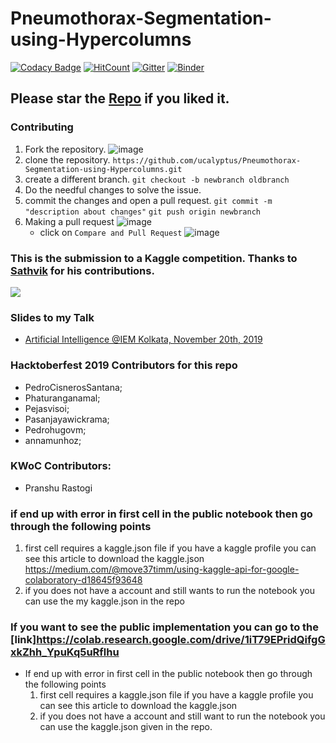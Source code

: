 # Pneumothorax-Segmentation-using-Hypercolumns
[![Codacy Badge](https://api.codacy.com/project/badge/Grade/301f2382dfff4c9099efff707166da08)](https://app.codacy.com/manual/ucalyptus/Pneumothorax-Segmentation-using-Hypercolumns?utm_source=github.com&utm_medium=referral&utm_content=ucalyptus/Pneumothorax-Segmentation-using-Hypercolumns&utm_campaign=Badge_Grade_Dashboard)
[![HitCount](http://hits.dwyl.io/ucalyptus/Pneumothorax-Segmentation-using-Hypercolumns.svg)](http://hits.dwyl.io/ucalyptus/Pneumothorax-Segmentation-using-Hypercolumns)
[![Gitter](https://badges.gitter.im/Join%20Chat.svg)](https://gitter.im/Pneumothorax-Segmentation-using-Hypercolumns/community?utm_source=badge&utm_medium=badge&utm_campaign=pr-badge&utm_content=badge)
[![Binder](https://mybinder.org/badge_logo.svg)](https://mybinder.org/v2/gh/ucalyptus/Pneumothorax-Segmentation-using-Hypercolumns/master)
## Please star the [Repo](https://github.com/ucalyptus/Pneumothorax-Segmentation-using-Hypercolumns) if you liked it.

### Contributing
 1. Fork the repository.
![image](https://user-images.githubusercontent.com/41269164/70219309-9a3eca80-176a-11ea-8a4d-1bd701d07314.png)
 2. clone the repository.
	`https://github.com/ucalyptus/Pneumothorax-Segmentation-using-Hypercolumns.git`
 3. create a different branch.
	`git checkout -b newbranch oldbranch`
 4. Do the needful changes to solve the issue.
 5. commit the changes and open a pull request.
	`git commit -m "description about changes"`
	`git push origin newbranch`
 6. Making a pull request
![image](https://user-images.githubusercontent.com/41269164/70219707-47194780-176b-11ea-96c2-d0c401ddb1e0.png)
	* click on `Compare and Pull Request`
![image](https://user-images.githubusercontent.com/41269164/70219836-8d6ea680-176b-11ea-81d5-549093bf0954.png)


### This is the submission to a Kaggle competition. Thanks to [Sathvik](https://www.kaggle.com/sathvikpai) for his contributions.

![](Hypercolumns1.png)

### Slides to my Talk
- [Artificial Intelligence @IEM Kolkata, November 20th, 2019](https://docs.google.com/presentation/d/1HOrCmoDKrbKAi2xuOkHq9ZSQCCgtnuxHAZ4opmBFUv8/edit?usp=sharing)

###  Hacktoberfest 2019 Contributors for this repo

- PedroCisnerosSantana;
- Phaturanganamal;
- Pejasvisoi;
- Pasanjayawickrama;
- Pedrohugovm;
- annamunhoz;

### KWoC Contributors:
- Pranshu Rastogi



### if end up with error in first cell in the public notebook then go through the following points
1. first cell requires a kaggle.json file if you have a kaggle profile you can see this article to download the kaggle.json
   https://medium.com/@move37timm/using-kaggle-api-for-google-colaboratory-d18645f93648
2. if you does not have a account and still wants to run the notebook
   you can use the my kaggle.json in the repo

### If you want to see the public implementation you can go to the [link]https://colab.research.google.com/drive/1iT79EPridQifgGxkZhh_YpuKq5uRflhu


 - If end up with error in first cell in the public notebook then go through the following points
	1. first cell requires a kaggle.json file if you have a kaggle profile you can see this article to download the kaggle.json
	2. if you does not have a account and still want to run the notebook you can use the kaggle.json given in the repo.
